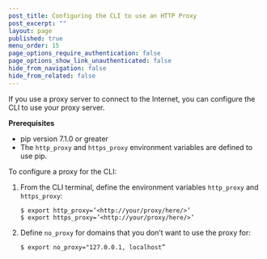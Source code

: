 ```yaml
---
post_title: Configuring the CLI to use an HTTP Proxy
post_excerpt: ""
layout: page
published: true
menu_order: 15
page_options_require_authentication: false
page_options_show_link_unauthenticated: false
hide_from_navigation: false
hide_from_related: false
---
```

If you use a proxy server to connect to the Internet, you can configure the CLI to use your proxy server.

**Prerequisites**

*   pip version 7.1.0 or greater
*   The `http_proxy` and `https_proxy` environment variables are defined to use pip.

To configure a proxy for the CLI:

1.  From the CLI terminal, define the environment variables `http_proxy` and `https_proxy`:

        $ export http_proxy=’<http://your/proxy/here/>’
        $ export https_proxy=’<http://your/proxy/here/>’


2.  Define `no_proxy` for domains that you don’t want to use the proxy for:

        $ export no_proxy="127.0.0.1, localhost”